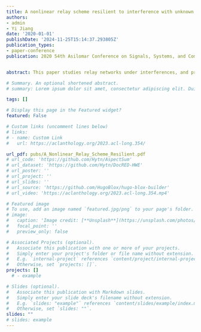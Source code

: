 ```yaml
---
title: A nonlinear relay scheme resilient to interference with unknown CSI
authors:
- admin
- Yi Jiang
date: '2020-01-01'
publishDate: '2024-11-25T15:14:37.293805Z'
publication_types:
- paper-conference
publication: 2020 54th Asilomar Conference on Signals, Systems, and Computers


abstract: This paper studies relay networks under interferences, and proposes a nonlinear amplify-and-forward (NAF) scheme for interference suppression. In contrast to the existing linear amplify-and-forward (AF) relay schemes, the proposed NAF scheme adopts hyperbolic signal amplitude compression for the instantaneous constraint on the transmit power of each antenna of the relay nodes. Noting the striking similarities between the relay network and a three-layer artificial neural network (ANN), we propose a NAF relay scheme inspired by the back-propagation algorithm (NAF-BP) to optimize the weights of the destination and the relay nodes, according to the minimum mean square error (MMSE) criterion. The NAF-BP scheme assumes no channel state information (CSI), no data exchange between the relay nodes, except for a backward channel from the destination to the relays. We also further develop a centralized benchmark algorithm for the NAF relay scheme using the sequential convex programming (SCP), which we refer to as the NAF-SCP. The effectiveness of the proposed scheme is verified through extensive simulations.

# Summary. An optional shortened abstract.
# summary: Lorem ipsum dolor sit amet, consectetur adipiscing elit. Duis posuere tellus ac convallis placerat. Proin tincidunt magna sed ex sollicitudin condimentum.

tags: []

# Display this page in the Featured widget?
featured: False

# Custom links (uncomment lines below)
# links:
# - name: Custom Link
#   url: https://aclanthology.org/2023.acl-long.354/

url_pdf: pubs/A_Nonlinear_Relay_Scheme_Resilient.pdf
# url_code: 'https://github.com/Hytn/AspectSum'
# url_dataset: 'https://github.com/Hytn/DocRED-HWE'
# url_poster: ''
# url_project: ''
# url_slides: ''
# url_source: 'https://github.com/HugoBlox/hugo-blox-builder'
# url_video: 'https://aclanthology.org/2023.acl-long.354.mp4'

# Featured image
# To use, add an image named `featured.jpg/png` to your page's folder.
# image:
#   caption: 'Image credit: [**Unsplash**](https://unsplash.com/photos/pLCdAaMFLTE)'
#   focal_point: ''
#   preview_only: false

# Associated Projects (optional).
#   Associate this publication with one or more of your projects.
#   Simply enter your project's folder or file name without extension.
#   E.g. `internal-project` references `content/project/internal-project/index.md`.
#   Otherwise, set `projects: []`.
projects: []
  # - example

# Slides (optional).
#   Associate this publication with Markdown slides.
#   Simply enter your slide deck's filename without extension.
#   E.g. `slides: "example"` references `content/slides/example/index.md`.
#   Otherwise, set `slides: ""`.
slides: ""
# slides: example
---
```


